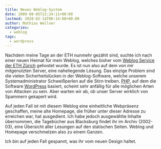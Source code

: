 ```yaml
---
title: Neues Weblog-System
date: 2009-08-05T22:24:11+00:00
lastmod: 2020-02-14T00:14:08+00:00
author: Mathias Wellner
categories:
  - weblog
tags:
  - wordpress
---
```

Nachdem meine Tage an der ETH nunmehr gezählt sind, suchte ich nach einer neuen Heimat für mein Weblog, welches bisher vom [Weblog Service der ETH Zürich](http://blogs.ethz.ch) gehostet wurde. Es ist nun also auf dem von mir mitgenutzten Server, eine naheliegende Lösung. Das einzige Problem sind die vielen Sicherheitslücken in der Weblog-Software, welche unserem Systemadministrator Schweißperlen auf die Stirn treiben. [PHP](http://www.php.net), auf dem die Software [WordPress](http://wordpress.org) basiert, scheint sehr anfällig für alle möglichen Arten von Attacken zu sein. Aber warten wir ab, ob unser Server wirklich von Spammern gekapert wird.
<!--more-->

Auf jeden Fall ist mit diesem Weblog eine einheitliche Webpräsenz geschaffen, meine alte Homepage, die früher unter dieser Adresse zu erreichen war, hat ausgedient. Ich habe jedoch ausgewählte Inhalte übernommen, die Tagebücher aus Blacksburg findet ihr im Archiv (2002-03), eine Übersicht aller Lesungen auf den statischen Seiten. Weblog und Homepage verschmelzen also zu einem Ganzen.

Ich bin auf jeden Fall gespannt, was ihr vom neuen Design haltet.